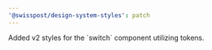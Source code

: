 ```yaml
---
'@swisspost/design-system-styles': patch
---
```


Added v2 styles for the ´switch´ component utilizing tokens.
